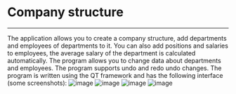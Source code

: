 # Company structure
-------------------------------------------
The application allows you to create a company structure, add departments and employees of departments to it. You can also add positions and salaries to employees, the average salary of the department is calculated automatically.
The program allows you to change data about departments and employees. The program supports undo and redo undo changes.
The program is written using the QT framework and has the following interface (some screenshots):
![image](https://user-images.githubusercontent.com/78231428/130354182-2c5e7e24-d139-46dc-bd02-788ae191244c.png)
![image](https://user-images.githubusercontent.com/78231428/130354144-b5fd3d97-09dc-4676-9eac-9b96c3fe6e1b.png)
![image](https://user-images.githubusercontent.com/78231428/130354154-7764e65e-1bca-40bc-8ed6-80bdae6e0a2d.png)
![image](https://user-images.githubusercontent.com/78231428/130354162-e3b47115-f60f-47b7-a297-eddc4b611384.png)


